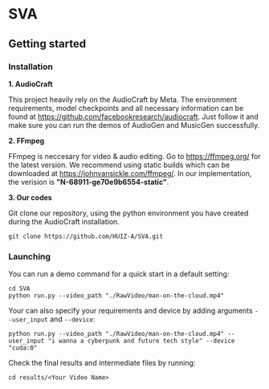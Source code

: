 # SVA
## Getting started

### Installation

**1. AudioCraft**

This project heavily rely on the AudioCraft by Meta. The environment requirements, model checkpoints and all  necessary information can be found at https://github.com/facebookresearch/audiocraft. Just follow it and make sure you can run the demos of AudioGen and MusicGen successfully. 

**2. FFmpeg**

FFmpeg is neccesary for video & audio editing. Go to https://ffmpeg.org/ for the latest version. We recommend using static builds which can be downloaded at https://johnvansickle.com/ffmpeg/. In our implementation, the verision is **"N-68911-ge70e9b6554-static"**.

**3. Our codes**

Git clone our repository, using the python environment you have created during the AudioCraft installation.

```
git clone https://github.com/HUIZ-A/SVA.git
```

### Launching

You can run a demo command for a quick start in a default setting:

```
cd SVA
python run.py --video_path "./RawVideo/man-on-the-cloud.mp4" 
```

Your can also specify your requirements and device by adding arguments `--user_input` and `--device`:

```
python run.py --video_path "./RawVideo/man-on-the-cloud.mp4" --user_input "i wanna a cyberpunk and future tech style" --device "cuda:0"
```

Check the final results and intermediate files by running:

```
cd results/<Your Video Name>
```
